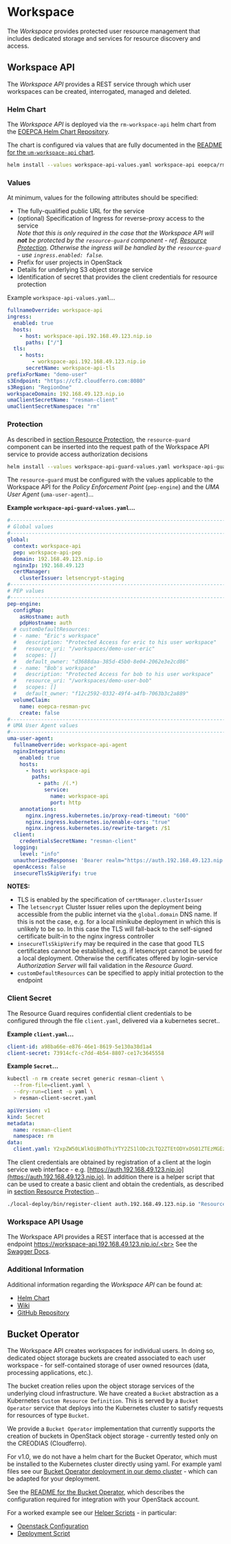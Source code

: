 # Workspace

The _Workspace_ provides protected user resource management that includes dedicated storage and services for resource discovery and access.

## Workspace API

The _Workspace API_ provides a REST service through which user workspaces can be created, interrogated, managed and deleted.

### Helm Chart

The _Workspace API_ is deployed via the `rm-workspace-api` helm chart from the [EOEPCA Helm Chart Repository](https://eoepca.github.io/helm-charts).

The chart is configured via values that are fully documented in the [README for the `um-workspace-api` chart](https://github.com/EOEPCA/helm-charts/tree/main/charts/rm-workspace-api#readme).

```bash
helm install --values workspace-api-values.yaml workspace-api eoepca/rm-workspace-api
```

### Values

At minimum, values for the following attributes should be specified:

* The fully-qualified public URL for the service
* (optional) Specification of Ingress for reverse-proxy access to the service<br>
  _Note that this is only required in the case that the Workspace API will **not** be protected by the `resource-guard` component - ref. [Resource Protection](../resource-protection). Otherwise the ingress will be handled by the `resource-guard` - use `ingress.enabled: false`._
* Prefix for user projects in OpenStack
* Details for underlying S3 object storage service
* Identification of secret that provides the client credentials for resource protection

Example `workspace-api-values.yaml`...
```yaml
fullnameOverride: workspace-api
ingress:
  enabled: true
  hosts:
    - host: workspace-api.192.168.49.123.nip.io
      paths: ["/"]
  tls:
    - hosts:
        - workspace-api.192.168.49.123.nip.io
      secretName: workspace-api-tls
prefixForName: "demo-user"
s3Endpoint: "https://cf2.cloudferro.com:8080"
s3Region: "RegionOne"
workspaceDomain: 192.168.49.123.nip.io
umaClientSecretName: "resman-client"
umaClientSecretNamespace: "rm"
```

### Protection

As described in [section Resource Protection](../resource-protection), the `resource-guard` component can be inserted into the request path of the Workspace API service to provide access authorization decisions

```bash
helm install --values workspace-api-guard-values.yaml workspace-api-guard eoepca/resource-guard
```

The `resource-guard` must be configured with the values applicable to the Workspace API for the _Policy Enforcement Point_ (`pep-engine`) and the _UMA User Agent_ (`uma-user-agent`)...

**Example `workspace-api-guard-values.yaml`...**

```yaml
#---------------------------------------------------------------------------
# Global values
#---------------------------------------------------------------------------
global:
  context: workspace-api
  pep: workspace-api-pep
  domain: 192.168.49.123.nip.io
  nginxIp: 192.168.49.123
  certManager:
    clusterIssuer: letsencrypt-staging
#---------------------------------------------------------------------------
# PEP values
#---------------------------------------------------------------------------
pep-engine:
  configMap:
    asHostname: auth
    pdpHostname: auth
  # customDefaultResources:
  # - name: "Eric's workspace"
  #   description: "Protected Access for eric to his user workspace"
  #   resource_uri: "/workspaces/demo-user-eric"
  #   scopes: []
  #   default_owner: "d3688daa-385d-45b0-8e04-2062e3e2cd86"
  # - name: "Bob's workspace"
  #   description: "Protected Access for bob to his user workspace"
  #   resource_uri: "/workspaces/demo-user-bob"
  #   scopes: []
  #   default_owner: "f12c2592-0332-49f4-a4fb-7063b3c2a889"
  volumeClaim:
    name: eoepca-resman-pvc
    create: false
#---------------------------------------------------------------------------
# UMA User Agent values
#---------------------------------------------------------------------------
uma-user-agent:
  fullnameOverride: workspace-api-agent
  nginxIntegration:
    enabled: true
    hosts:
      - host: workspace-api
        paths:
          - path: /(.*)
            service:
              name: workspace-api
              port: http
    annotations:
      nginx.ingress.kubernetes.io/proxy-read-timeout: "600"
      nginx.ingress.kubernetes.io/enable-cors: "true"
      nginx.ingress.kubernetes.io/rewrite-target: /$1
  client:
    credentialsSecretName: "resman-client"
  logging:
    level: "info"
  unauthorizedResponse: 'Bearer realm="https://auth.192.168.49.123.nip.io/oxauth/auth/passport/passportlogin.htm"'
  openAccess: false
  insecureTlsSkipVerify: true
```

**NOTES:**

* TLS is enabled by the specification of `certManager.clusterIssuer`
* The `letsencrypt` Cluster Issuer relies upon the deployment being accessible from the public internet via the `global.domain` DNS name. If this is not the case, e.g. for a local minikube deployment in which this is unlikely to be so. In this case the TLS will fall-back to the self-signed certificate built-in to the nginx ingress controller
* `insecureTlsSkipVerify` may be required in the case that good TLS certificates cannot be established, e.g. if letsencrypt cannot be used for a local deployment. Otherwise the certificates offered by login-service _Authorization Server_ will fail validation in the _Resource Guard_.
* `customDefaultResources` can be specified to apply initial protection to the endpoint

### Client Secret

The Resource Guard requires confidential client credentials to be configured through the file `client.yaml`, delivered via a kubernetes secret..

**Example `client.yaml`...**

```yaml
client-id: a98ba66e-e876-46e1-8619-5e130a38d1a4
client-secret: 73914cfc-c7dd-4b54-8807-ce17c3645558
```

**Example `Secret`...**

```bash
kubectl -n rm create secret generic resman-client \
  --from-file=client.yaml \
  --dry-run=client -o yaml \
  > resman-client-secret.yaml
```

```yaml
apiVersion: v1
kind: Secret
metadata:
  name: resman-client
  namespace: rm
data:
  client.yaml: Y2xpZW50LWlkOiBhOThiYTY2ZS1lODc2LTQ2ZTEtODYxOS01ZTEzMGEzOGQxYTQKY2xpZW50LXNlY3JldDogNzM5MTRjZmMtYzdkZC00YjU0LTg4MDctY2UxN2MzNjQ1NTU4
```

The client credentials are obtained by registration of a client at the login service web interface - e.g. [https://auth.192.168.49.123.nip.io](https://auth.192.168.49.123.nip.io). In addition there is a helper script that can be used to create a basic client and obtain the credentials, as described in [section Resource Protection](../resource-protection/#client-registration)...
```bash
./local-deploy/bin/register-client auth.192.168.49.123.nip.io "Resource Guard" | tee client.yaml
```

### Workspace API Usage

The Workspace API provides a REST interface that is accessed at the endpoint https://workspace-api.192.168.49.123.nip.io/.<br>
See the [Swagger Docs](https://workspace-api.192.168.49.123.nip.io/docs#).

### Additional Information

Additional information regarding the _Workspace API_ can be found at:

* [Helm Chart](https://github.com/EOEPCA/helm-charts/tree/main/charts/rm-workspace-api)
* [Wiki](https://github.com/EOEPCA/rm-workspace-api/wiki)
* [GitHub Repository](https://github.com/EOEPCA/rm-workspace-api)


## Bucket Operator

The Workspace API creates workspaces for individual users. In doing so, dedicated object storage buckets are created associated to each user workspace - for self-contained storage of user owned resources (data, processing applications, etc.).

The bucket creation relies upon the object storage services of the underlying cloud infrastructure. We have created a `Bucket` abstraction as a Kubernetes `Custom Resource Definition`. This is served by a `Bucket Operator` service that deploys into the Kubernetes cluster to satisfy requests for resources of type `Bucket`.

We provide a `Bucket Operator` implementation that currently supports the creation of buckets in OpenStack object storage - currently tested only on the CREODIAS (Cloudferro).

For v1.0, we do not have a helm chart for the Bucket Operator, which must be installed to the Kubernetes cluster directly using yaml. For example yaml files see our [Bucket Operator deployment in our demo cluster](https://github.com/EOEPCA/eoepca/tree/v1.0/system/clusters/creodias/resource-management/bucket-operator) - which can be adapted for your deployment.

See the [README for the Bucket Operator](https://github.com/EOEPCA/rm-bucket-operator#readme), which describes the configuration required for integration with your OpenStack account.

For a worked example see our [Helper Scripts](../helper-scripts) - in particular:

* [Openstack Configuration](http://localhost:8000/helper-scripts/#openstack-configuration)
* [Deployment Script](https://raw.githubusercontent.com/EOEPCA/deployment-guide/main/local-deploy/eoepca/bucket-operator.sh)
